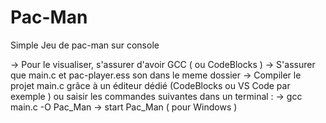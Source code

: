 # Pac-Man
Simple Jeu de pac-man sur console

-> Pour le visualiser, s'assurer d'avoir GCC ( ou CodeBlocks ) 
-> S'assurer que main.c et pac-player.ess son dans le meme dossier
-> Compiler le projet main.c grâce à un éditeur dédié (CodeBlocks ou VS Code par exemple )
   ou saisir les commandes suivantes dans un terminal : 
      -> gcc main.c -O Pac_Man
      -> start Pac_Man ( pour Windows )
